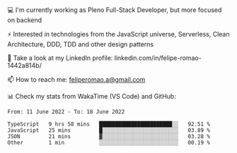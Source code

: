 💻 I'm currently working as Pleno Full-Stack Developer, but more focused on backend

⚡ Interested in technologies from the JavaScript universe, Serverless, Clean Architecture, DDD, TDD and other design patterns

👥 Take a look at my LinkedIn profile: linkedin.com/in/felipe-romao-1442a814b/

📫 How to reach me: feliperomao.a@gmail.com

📊 Check my stats from WakaTime (VS Code) and GitHub:

<!--START_SECTION:waka-->

```text
From: 11 June 2022 - To: 18 June 2022

TypeScript   9 hrs 58 mins   ███████████████████████░░   92.51 %
JavaScript   25 mins         █░░░░░░░░░░░░░░░░░░░░░░░░   03.89 %
JSON         21 mins         ▓░░░░░░░░░░░░░░░░░░░░░░░░   03.28 %
Other        1 min           ░░░░░░░░░░░░░░░░░░░░░░░░░   00.19 %
```

<!--END_SECTION:waka-->
